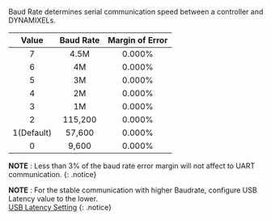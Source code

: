 Baud Rate determines serial communication speed between a controller and DYNAMIXELs.

| Value     | Baud Rate     | Margin of Error     |
| :------------: | :------------: | :------------: |
|7|4.5M|0.000%|
|6|4M|0.000%|
|5|3M|0.000%|
|4|2M|0.000%|
|3|1M|0.000%|
|2|115,200| 0.000%|
|1(Default)|57,600| 0.000%|
|0|9,600| 0.000%|

**NOTE** : Less than 3% of the baud rate error margin will not affect to UART communication.
{: .notice}

**NOTE** : For the stable communication with higher Baudrate, configure USB Latency value to the lower.  
[USB Latency Setting](/docs/en/software/dynamixel/dynamixel_wizard2/#usb-latency-setting) 
{: .notice}
